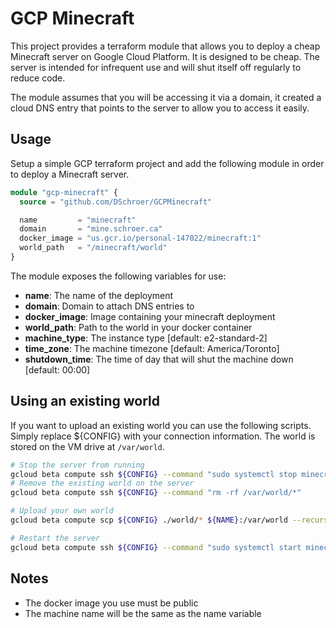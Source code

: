# GCP Minecraft

This project provides a terraform module that allows you to deploy a cheap Minecraft server on Google Cloud Platform. It is designed to be cheap. The server is intended for infrequent use and will shut itself off regularly to reduce code. 

The module assumes that you will be accessing it via a domain, it created a cloud DNS entry that points to the server to allow you to access it easily. 

## Usage

Setup a simple GCP terraform project and add the following module in order to deploy a Minecraft server.

```tf
module "gcp-minecraft" {
  source = "github.com/DSchroer/GCPMinecraft"

  name         = "minecraft"
  domain       = "mine.schroer.ca"
  docker_image = "us.gcr.io/personal-147022/minecraft:1"
  world_path   = "/minecraft/world"
}
```

The module exposes the following variables for use:

* __name__: The name of the deployment
* __domain__: Domain to attach DNS entries to
* __docker_image__: Image containing your minecraft deployment
* __world_path__: Path to the world in your docker container
* __machine_type__: The instance type [default: e2-standard-2]
* __time_zone__: The machine timezone [default: America/Toronto]
* __shutdown_time__: The time of day that will shut the machine down [default: 00:00]

## Using an existing world

If you want to upload an existing world you can use the following scripts. Simply replace ${CONFIG} with your connection information. The world is stored on the VM drive at `/var/world`.

```bash
# Stop the server from running
gcloud beta compute ssh ${CONFIG} --command "sudo systemctl stop minecraft"
# Remove the existing world on the server
gcloud beta compute ssh ${CONFIG} --command "rm -rf /var/world/*"

# Upload your own world
gcloud beta compute scp ${CONFIG} ./world/* ${NAME}:/var/world --recurse

# Restart the server
gcloud beta compute ssh ${CONFIG} --command "sudo systemctl start minecraft"
```

## Notes

* The docker image you use must be public
* The machine name will be the same as the name variable



